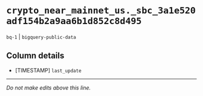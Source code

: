 # `crypto_near_mainnet_us._sbc_3a1e520adf154b2a9aa6b1d852c8d495`
`bq-1` | `bigquery-public-data`

## Column details
* [TIMESTAMP] `last_update`

-------------------------------------------------------------------------------
*Do not make edits above this line.*
